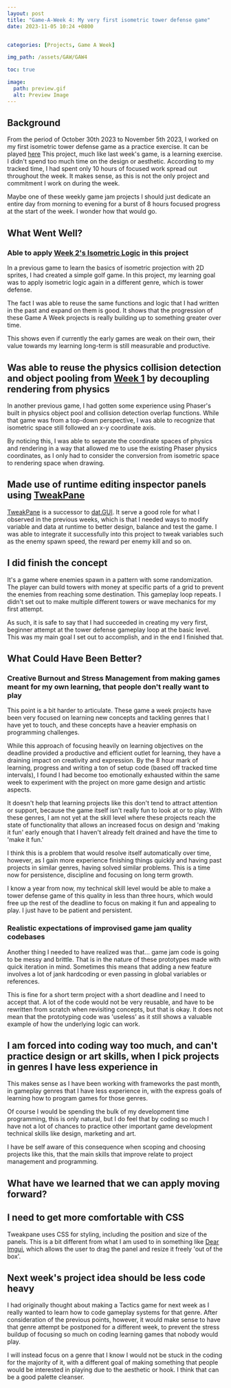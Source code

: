 ```yaml
---
layout: post
title: "Game-A-Week 4: My very first isometric tower defense game"
date: 2023-11-05 10:24 +0800


categories: [Projects, Game A Week]

img_path: /assets/GAW/GAW4

toc: true

image:
  path: preview.gif
  alt: Preview Image
---
```



## Background

From the period of October 30th 2023 to November 5th 2023, I worked on my first isometric tower defense game as a practice exercise. It can be played [here](https://clemboy.itch.io/isometric-tower-defense-prototype-game-a-week-4)
This project, much like last week's game, is a learning exercise. I didn't spend too much time on the design or aesthetic. According to my tracked time, I had spent only 10 hours of focused work spread out throughout the week. It makes sense, as this is not the only project and commitment I work on during the week. 

Maybe one of these weekly game jam projects I should just dedicate an entire day from morning to evening for a burst of 8 hours focused progress at the start of the week. I wonder how that would go.

## What Went Well?

### Able to apply [Week 2's Isometric Logic](https://clementineaccount.github.io/posts/gaw2/) in this project

In a previous game to learn the basics of isometric projection with 2D sprites, I had created a simple golf game. In this project, my learning goal was to apply isometric logic again in a different genre, which is tower defense. 

The fact I was able to reuse the same functions and logic that I had written in the past and expand on them is good. It shows that the progression of these Game A Week projects is really building up to something greater over time.

This shows even if currently the early games are weak on their own, their value towards my learning long-term is still measurable and productive.

## Was able to reuse the physics collision detection and object pooling from [Week 1](https://clementineaccount.github.io/posts/gaw1/) by decoupling rendering from physics

In another previous game, I had gotten some experience using Phaser's built in physics object pool and collision detection overlap functions. While that game was from a top-down perspective, I was able to recognize that isometric space still followed an x-y coordinate axis. 

By noticing this, I was able to separate the coordinate spaces of physics and rendering in a way that allowed me to use the existing Phaser physics coordinates, as I only had to consider the conversion from isometric space to rendering space when drawing.

## Made use of runtime editing inspector panels using [TweakPane](https://cocopon.github.io/tweakpane/)

[TweakPane](https://cocopon.github.io/tweakpane/) is a successor to [dat.GUI](https://cocopon.github.io/tweakpane/migration/datgui/). It serve a good role for what I observed in the previous weeks, which is that I needed ways to modify variable and data at runtime to better design, balance and test the game. I was able to integrate it successfully into this project to tweak variables such as the enemy spawn speed, the reward per enemy kill and so on.

## I did finish the concept

It's a game where enemies spawn in a pattern with some randomization. The player can build towers with money at specific parts of a grid to prevent the enemies from reaching some destination. This gameplay loop repeats. I didn't set out to make multiple different towers or wave mechanics for my first attempt.

As such, it is safe to say that I had succeeded in creating my very first, beginner attempt at the tower defense gameplay loop at the basic level. This was my main goal I set out to accomplish, and in the end I finished that. 

## What Could Have Been Better?

### Creative Burnout and Stress Management from making games meant for my own learning, that people don't really want to play

This point is a bit harder to articulate. These game a week projects have been very focused on learning new concepts and tackling genres that I have yet to touch, and these concepts have a heavier emphasis on programming challenges. 

While this approach of focusing heavily on learning objectives on the deadline provided a productive and efficient outlet for learning, they have a draining impact on creativity and expression. By the 8 hour mark of learning, progress and writing a ton of setup code (based off tracked time intervals), I found I had become too emotionally exhausted within the same week to experiment with the project on more game design and artistic aspects. 

It doesn't help that learning projects like this don't tend to attract attention or support, because the game itself isn't really fun to look at or to play. With these genres, I am not yet at the skill level where these projects reach the state of functionality that allows an increased focus on design and 'making it fun' early enough that I haven't already felt drained and have the time to 'make it fun.'

I think this is a problem that would resolve itself automatically over time, however, as I gain more experience finishing things quickly and having past projects in similar genres, having solved similar problems. This is a time now for persistence, discipline and focusing on long term growth. 

I know a year from now, my technical skill level would be able to make a tower defense game of this quality in less than three hours, which would free up the rest of the deadline to focus on making it fun and appealing to play. I just have to be patient and persistent.
### Realistic expectations of improvised game jam quality codebases

Another thing I needed to have realized was that... game jam code is going to be messy and brittle. That is in the nature of these prototypes made with quick iteration in mind. Sometimes this means that adding a new feature involves a lot of jank hardcoding or even passing in global variables or references. 

This is fine for a short term project with a short deadline and I need to accept that. A lot of the code would not be very reusable, and have to be rewritten from scratch when revisiting concepts, but that is okay. It does not mean that the prototyping code was 'useless' as it still shows a valuable example of how the underlying logic can work.
## I am forced into coding way too much, and can't practice design or art skills, when I pick projects in genres I have less experience in

This makes sense as I have been working with frameworks the past month, in gameplay genres that I have less experience in, with the express goals of learning how to program games for those genres. 

Of course I would be spending the bulk of my development time programming, this is only natural, but I do feel that by coding so much I have not a lot of chances to practice other important game development technical skills like design, marketing and art. 

I have be self aware of this consequence when scoping and choosing projects like this, that the main skills that improve relate to project management and programming. 

## What have we learned that we can apply moving forward?

## I need to get more comfortable with CSS

Tweakpane uses CSS for styling, including the position and size of the panels. This is a bit different from what I am used to in something like [Dear Imgui](https://github.com/ocornut/imgui), which allows the user to drag the panel and resize it freely 'out of the box'.

## Next week's project idea should be less code heavy

I had originally thought about making a Tactics game for next week as I really wanted to learn how to code gameplay systems for that genre. After consideration of the previous points, however, it would make sense to have that genre attempt be postponed for a different week, to prevent the stress buildup of focusing so much on coding learning games that nobody would play.

I will instead focus on a genre that I know I would not be stuck in the coding for the majority of it, with a different goal of making something that people would be interested in playing due to the aesthetic or hook. I think that can be a good palette cleanser.


